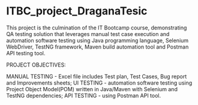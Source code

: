# ITBC_project_DraganaTesic
This project is the culmination of the IT Bootcamp course, demonstrating QA testing solution that leverages manual test case execution and automation software testing using Java programming language, Selenium WebDriver, TestNG framework, Maven build automation tool and Postman API testing tool.


PROJECT  OBJECTIVES:

MANUAL TESTING - Excel file includes Test plan, Test Cases, Bug report and Improvements sheets;
UI TESTING - automation software testing using Project Object Model(POM) written in Java/Maven with Selenium and TestNG dependencies;
API TESTING - using Postman API tool.
